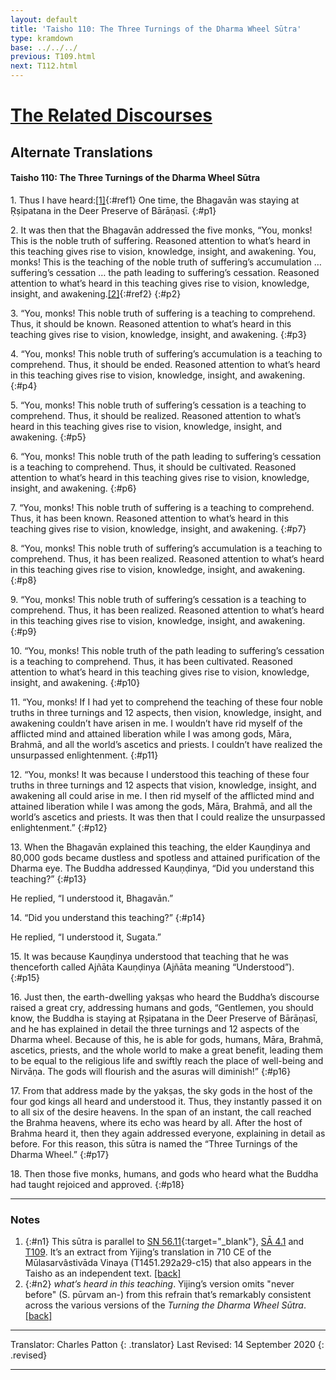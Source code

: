 ```yaml
---
layout: default
title: 'Taisho 110: The Three Turnings of the Dharma Wheel Sūtra'
type: kramdown
base: ../../../
previous: T109.html
next: T112.html
---
```


# [The Related Discourses](../../index.html)
## Alternate Translations
#### Taisho 110: The Three Turnings of the Dharma Wheel Sūtra

1\. Thus I have heard:[\[1\]](#n1){:#ref1} One time, the Bhagavān was staying at Ṛṣipatana in the Deer Preserve of Bārāṇasī.
{:#p1}

2\. It was then that the Bhagavān addressed the five monks, “You, monks! This is the noble truth of suffering. Reasoned attention to what’s heard in this teaching gives rise to vision, knowledge, insight, and awakening. You, monks! This is the teaching of the noble truth of suffering’s accumulation … suffering’s cessation … the path leading to suffering’s cessation. Reasoned attention to what’s heard in this teaching gives rise to vision, knowledge, insight, and awakening.[\[2\]](#n2){:#ref2}
{:#p2}

3\. “You, monks! This noble truth of suffering is a teaching to comprehend. Thus, it should be known. Reasoned attention to what’s heard in this teaching gives rise to vision, knowledge, insight, and awakening.
{:#p3}

4\. “You, monks! This noble truth of suffering’s accumulation is a teaching to comprehend. Thus, it should be ended. Reasoned attention to what’s heard in this teaching gives rise to vision, knowledge, insight, and awakening.
{:#p4}

5\. “You, monks! This noble truth of suffering’s cessation is a teaching to comprehend. Thus, it should be realized. Reasoned attention to what’s heard in this teaching gives rise to vision, knowledge, insight, and awakening.
{:#p5}

6\. “You, monks! This noble truth of the path leading to suffering’s cessation is a teaching to comprehend. Thus, it should be cultivated. Reasoned attention to what’s heard in this teaching gives rise to vision, knowledge, insight, and awakening.
{:#p6}

7\. “You, monks! This noble truth of suffering is a teaching to comprehend. Thus, it has been known. Reasoned attention to what’s heard in this teaching gives rise to vision, knowledge, insight, and awakening.
{:#p7}

8\. “You, monks! This noble truth of suffering’s accumulation is a teaching to comprehend. Thus, it has been realized. Reasoned attention to what’s heard in this teaching gives rise to vision, knowledge, insight, and awakening.
{:#p8}

9\. “You, monks! This noble truth of suffering’s cessation is a teaching to comprehend. Thus, it has been realized. Reasoned attention to what’s heard in this teaching gives rise to vision, knowledge, insight, and awakening.
{:#p9}

10\. “You, monks! This noble truth of the path leading to suffering’s cessation is a teaching to comprehend. Thus, it has been cultivated. Reasoned attention to what’s heard in this teaching gives rise to vision, knowledge, insight, and awakening.
{:#p10}

11\. “You, monks! If I had yet to comprehend the teaching of these four noble truths in three turnings and 12 aspects, then vision, knowledge, insight, and awakening couldn’t have arisen in me. I wouldn’t have rid myself of the afflicted mind and attained liberation while I was among gods, Māra, Brahmā, and all the world’s ascetics and priests. I couldn’t have realized the unsurpassed enlightenment.
{:#p11}

12\. “You, monks! It was because I understood this teaching of these four truths in three turnings and 12 aspects that vision, knowledge, insight, and awakening all could arise in me. I then rid myself of the afflicted mind and attained liberation while I was among the gods, Māra, Brahmā, and all the world’s ascetics and priests. It was then that I could realize the unsurpassed enlightenment.”
{:#p12}

13\. When the Bhagavān explained this teaching, the elder Kauṇḍinya and 80,000 gods became dustless and spotless and attained purification of the Dharma eye. The Buddha addressed Kauṇḍinya, “Did you understand this teaching?”
{:#p13}

He replied, “I understood it, Bhagavān.”

14\. “Did you understand this teaching?”
{:#p14}

He replied, “I understood it, Sugata.”

15\. It was because Kauṇḍinya understood that teaching that he was thenceforth called Ajñāta Kauṇḍinya (Ajñāta meaning “Understood”).
{:#p15}

16\. Just then, the earth-dwelling yakṣas who heard the Buddha’s discourse raised a great cry, addressing humans and gods, “Gentlemen, you should know, the Buddha is staying at Ṛṣipatana in the Deer Preserve of Bārāṇasī, and he has explained in detail the three turnings and 12 aspects of the Dharma wheel. Because of this, he is able for gods, humans, Māra, Brahmā, ascetics, priests, and the whole world to make a great benefit, leading them to be equal to the religious life and swiftly reach the place of well-being and Nirvāṇa. The gods will flourish and the asuras will diminish!”
{:#p16}

17\. From that address made by the yakṣas, the sky gods in the host of the four god kings all heard and understood it. Thus, they instantly passed it on to all six of the desire heavens. In the span of an instant, the call reached the Brahma heavens, where its echo was heard by all. After the host of Brahma heard it, then they again addressed everyone, explaining in detail as before. For this reason, this sūtra is named the “Three Turnings of the Dharma Wheel.”
{:#p17}

18\. Then those five monks, humans, and gods who heard what the Buddha had taught rejoiced and approved.
{:#p18}

---

### Notes

1. {:#n1} This sūtra is parallel to [SN 56.11](https://suttacentral.net/sn56.11){:target="_blank"}, [SĀ 4.1](../samyukta/04/SA4_1.html) and [T109](T109.html). It’s an extract from Yijing’s translation in 710 CE of the Mūlasarvâstivāda Vinaya (T1451.292a29-c15) that also appears in the Taisho as an independent text. [\[back\]](#ref1)
2. {:#n2} *what’s heard in this teaching*. Yijing’s version omits "never before" (S. pūrvam an-) from this refrain that’s remarkably consistent across the various versions of the *Turning the Dharma Wheel Sūtra*. [\[back\]](#ref2)

---

Translator: Charles Patton
{: .translator}
Last Revised: 14 September 2020
{: .revised}

---